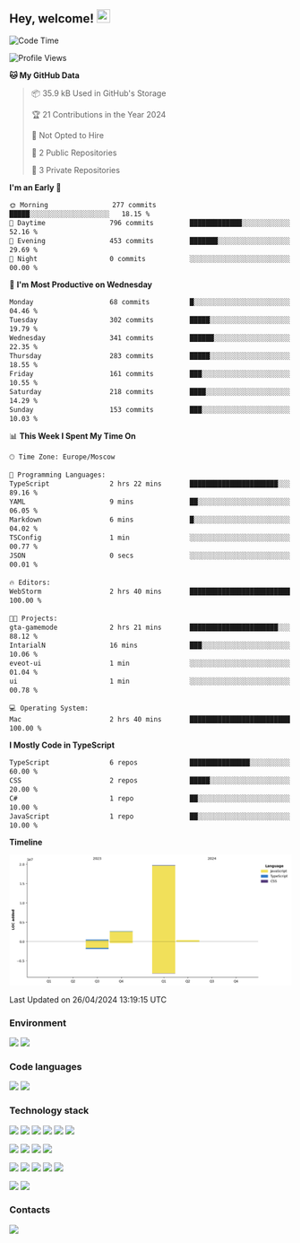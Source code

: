 ## Hey, welcome!   <img src="https://github.com/blackcater/blackcater/raw/main/images/Hi.gif" height="24" width="24"/></h1>

<!--START_SECTION:waka-->
![Code Time](http://img.shields.io/badge/Code%20Time-9%20hrs%2010%20mins-blue)

![Profile Views](http://img.shields.io/badge/Profile%20Views-116-blue)

**🐱 My GitHub Data** 

> 📦 35.9 kB Used in GitHub's Storage 
 > 
> 🏆 21 Contributions in the Year 2024
 > 
> 🚫 Not Opted to Hire
 > 
> 📜 2 Public Repositories 
 > 
> 🔑 3 Private Repositories 
 > 
**I'm an Early 🐤** 

```text
🌞 Morning                277 commits         █████░░░░░░░░░░░░░░░░░░░░   18.15 % 
🌆 Daytime                796 commits         █████████████░░░░░░░░░░░░   52.16 % 
🌃 Evening                453 commits         ███████░░░░░░░░░░░░░░░░░░   29.69 % 
🌙 Night                  0 commits           ░░░░░░░░░░░░░░░░░░░░░░░░░   00.00 % 
```
📅 **I'm Most Productive on Wednesday** 

```text
Monday                   68 commits          █░░░░░░░░░░░░░░░░░░░░░░░░   04.46 % 
Tuesday                  302 commits         █████░░░░░░░░░░░░░░░░░░░░   19.79 % 
Wednesday                341 commits         ██████░░░░░░░░░░░░░░░░░░░   22.35 % 
Thursday                 283 commits         █████░░░░░░░░░░░░░░░░░░░░   18.55 % 
Friday                   161 commits         ███░░░░░░░░░░░░░░░░░░░░░░   10.55 % 
Saturday                 218 commits         ████░░░░░░░░░░░░░░░░░░░░░   14.29 % 
Sunday                   153 commits         ███░░░░░░░░░░░░░░░░░░░░░░   10.03 % 
```


📊 **This Week I Spent My Time On** 

```text
🕑︎ Time Zone: Europe/Moscow

💬 Programming Languages: 
TypeScript               2 hrs 22 mins       ██████████████████████░░░   89.16 % 
YAML                     9 mins              ██░░░░░░░░░░░░░░░░░░░░░░░   06.05 % 
Markdown                 6 mins              █░░░░░░░░░░░░░░░░░░░░░░░░   04.02 % 
TSConfig                 1 min               ░░░░░░░░░░░░░░░░░░░░░░░░░   00.77 % 
JSON                     0 secs              ░░░░░░░░░░░░░░░░░░░░░░░░░   00.01 % 

🔥 Editors: 
WebStorm                 2 hrs 40 mins       █████████████████████████   100.00 % 

🐱‍💻 Projects: 
gta-gamemode             2 hrs 21 mins       ██████████████████████░░░   88.12 % 
IntarialN                16 mins             ███░░░░░░░░░░░░░░░░░░░░░░   10.06 % 
eveot-ui                 1 min               ░░░░░░░░░░░░░░░░░░░░░░░░░   01.04 % 
ui                       1 min               ░░░░░░░░░░░░░░░░░░░░░░░░░   00.78 % 

💻 Operating System: 
Mac                      2 hrs 40 mins       █████████████████████████   100.00 % 
```

**I Mostly Code in TypeScript** 

```text
TypeScript               6 repos             ███████████████░░░░░░░░░░   60.00 % 
CSS                      2 repos             █████░░░░░░░░░░░░░░░░░░░░   20.00 % 
C#                       1 repo              ██░░░░░░░░░░░░░░░░░░░░░░░   10.00 % 
JavaScript               1 repo              ██░░░░░░░░░░░░░░░░░░░░░░░   10.00 % 
```



**Timeline**

![Lines of Code chart](https://raw.githubusercontent.com/IntarialN/IntarialN/main/assets/bar_graph.png)


 Last Updated on 26/04/2024 13:19:15 UTC
<!--END_SECTION:waka-->

### Environment

![](https://img.shields.io/badge/IDE_WebStorm-informational?style=flat&logo=WebStorm&logoColor=white&color=0E1117)
![](https://img.shields.io/badge/OS_macOS-informational?style=flat&logo=macos&logoColor=white&color=0E1117)

### Code languages

![](https://img.shields.io/badge/TypeScript-informational?style=flat&logo=TypeScript&logoColor=white&color=0E1117)
![](https://img.shields.io/badge/JavaScript-informational?style=flat&logo=JavaScript&logoColor=white&color=0E1117)

### Technology stack

![](https://img.shields.io/badge/React-informational?style=flat&logo=React&logoColor=white&color=0E1117)
![](https://img.shields.io/badge/React_Native-informational?style=flat&logo=React&logoColor=white&color=0E1117)
![](https://img.shields.io/badge/Electron-informational?style=flat&logo=Electron&logoColor=white&color=0E1117)
![](https://img.shields.io/badge/Vite-informational?style=flat&logo=Vite&logoColor=white&color=0E1117)
![](https://img.shields.io/badge/Mobx-informational?style=flat&logo=MobX&logoColor=white&color=0E1117)
![](https://img.shields.io/badge/Redux-informational?style=flat&logo=Redux&logoColor=white&color=0E1117)

![](https://img.shields.io/badge/Node.js-informational?style=flat&logo=Node.js&logoColor=white&color=0E1117)
![](https://img.shields.io/badge/Nest.js-informational?style=flat&logo=Node.js&logoColor=white&color=0E1117)
![](https://img.shields.io/badge/TypeORM-informational?style=flat&logo=Node.js&logoColor=white&color=0E1117)
![](https://img.shields.io/badge/Express-informational?style=flat&logo=Express&logoColor=white&color=0E1117)

![](https://img.shields.io/badge/PostgreSQL-informational?style=flat&logo=PostgreSQL&logoColor=white&color=0E1117)
![](https://img.shields.io/badge/MongoDB-informational?style=flat&logo=MongoDB&logoColor=white&color=0E1117)
![](https://img.shields.io/badge/MySQL-informational?style=flat&logo=MySQL&logoColor=white&color=0E1117)
![](https://img.shields.io/badge/Redis-informational?style=flat&logo=Redis&logoColor=white&color=0E1117)
![](https://img.shields.io/badge/Docker-informational?style=flat&logo=docker&logoColor=white&color=0E1117)

![](https://img.shields.io/badge/GitHub-informational?style=flat&logo=github&logoColor=white&color=0E1117)
![](https://img.shields.io/badge/GitLab-informational?style=flat&logo=gitlab&logoColor=white&color=0E1117)

### Contacts

[![](https://img.shields.io/badge/Intarial-informational?style=flat&logo=Telegram&logoColor=white&color=0E1117)](https://t.me/intarial)
